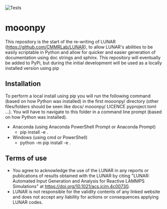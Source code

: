 ![Tests](https://github.com/jdkemppa/mooonpy/actions/workflows/unit_tests.yml/badge.svg)
# mooonpy
This repository is the start of the re-writing of LUNAR (https://github.com/CMMRLab/LUNAR), to allow LUNAR's abilities to be easily scriptable in Python and allow for quicker and easier generation of documentation using doc strings and sphinx. This repository will eventually be added to PyPi, but during the initial development will be used as a locally installed version using pip

## Installation
To perform a local install using pip you will run the following command (based on how Python was installed) in the first mooonpy/ directory (other files/folders should be seen like docs/ mooonpy/ LICENCE pyproject.toml ...). You will have to navigate to this folder in a command line prompt (based on how Python was installed).
* Anaconda (using Anaconda PowerShell Prompt or Anaconda Prompt)
  - pip install -e .
* Windows (using cmd or PowerShell)
  - python -m pip install -e .


## Terms of use
- You agree to acknowledge the use of the LUNAR in any reports or publications of results obtained with the LUNAR by citing "LUNAR: Automated Input Generation and Analysis for Reactive LAMMPS Simulations" at https://doi.org/10.1021/acs.jcim.4c00730.
- LUNAR is not responsible for the validity contents of any linked website and does not accept any liability for actions or consequences applying LUNAR codes.


